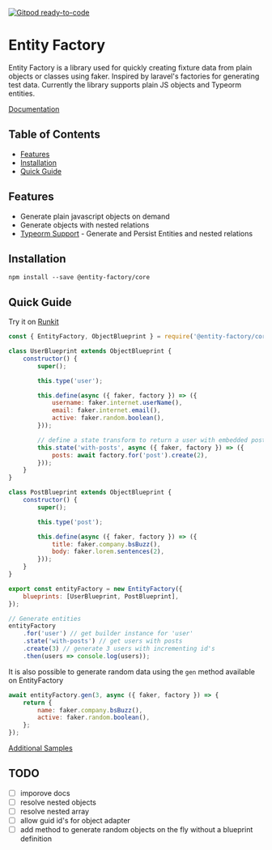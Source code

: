 [![Gitpod ready-to-code](https://img.shields.io/badge/Gitpod-ready--to--code-blue?logo=gitpod)](https://gitpod.io/#https://github.com/jcloutz/entity-factory)

# Entity Factory

Entity Factory is a library used for quickly creating fixture data from plain
objects or classes using faker. Inspired by laravel's factories for generating
test data. Currently the library supports plain JS objects and Typeorm entities.

[Documentation](https://entity-factory.gitbook.io/entity-factory/)

## Table of Contents

-   [Features](#features)
-   [Installation](#installation)
-   [Quick Guide](#quick-guide)

## Features

-   Generate plain javascript objects on demand
-   Generate objects with nested relations
-   [Typeorm Support](https://github.com/entity-factory/entity-factory/tree/master/packages/typeorm) - Generate and Persist Entities and nested relations

## Installation

```
npm install --save @entity-factory/core
```

## Quick Guide

Try it on [Runkit](https://runkit.com/jcloutz/entity-factory-quick-example)

```javascript
const { EntityFactory, ObjectBlueprint } = require('@entity-factory/core');

class UserBlueprint extends ObjectBlueprint {
    constructor() {
        super();

        this.type('user');

        this.define(async ({ faker, factory }) => ({
            username: faker.internet.userName(),
            email: faker.internet.email(),
            active: faker.random.boolean(),
        }));

        // define a state transform to return a user with embedded posts
        this.state('with-posts', async ({ faker, factory }) => ({
            posts: await factory.for('post').create(2),
        }));
    }
}

class PostBlueprint extends ObjectBlueprint {
    constructor() {
        super();

        this.type('post');

        this.define(async ({ faker, factory }) => ({
            title: faker.company.bsBuzz(),
            body: faker.lorem.sentences(2),
        }));
    }
}

export const entityFactory = new EntityFactory({
    blueprints: [UserBlueprint, PostBlueprint],
});

// Generate entities
entityFactory
    .for('user') // get builder instance for 'user'
    .state('with-posts') // get users with posts
    .create(3) // generate 3 users with incrementing id's
    .then(users => console.log(users));
```

It is also possible to generate random data using the `gen` method available on
EntityFactory

```javascript
await entityFactory.gen(3, async ({ faker, factory }) => {
    return {
        name: faker.company.bsBuzz(),
        active: faker.random.boolean(),
    };
});
```

[Additional Samples](https://github.com/jcloutz/entity-factory/tree/master/samples)

## TODO

-   [ ] imporove docs
-   [ ] resolve nested objects
-   [ ] resolve nested array
-   [ ] allow guid id's for object adapter
-   [ ] add method to generate random objects on the fly without a blueprint
        definition
